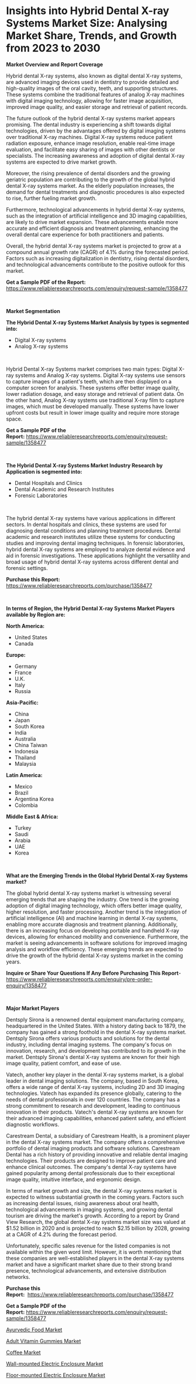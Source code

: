 <p><h1>Insights into Hybrid Dental X-ray Systems Market Size: Analysing Market Share, Trends, and Growth from 2023 to 2030</h1></p><p><strong>Market Overview and Report Coverage</strong></p>
<p><p>Hybrid dental X-ray systems, also known as digital dental X-ray systems, are advanced imaging devices used in dentistry to provide detailed and high-quality images of the oral cavity, teeth, and supporting structures. These systems combine the traditional features of analog X-ray machines with digital imaging technology, allowing for faster image acquisition, improved image quality, and easier storage and retrieval of patient records.</p><p>The future outlook of the hybrid dental X-ray systems market appears promising. The dental industry is experiencing a shift towards digital technologies, driven by the advantages offered by digital imaging systems over traditional X-ray machines. Digital X-ray systems reduce patient radiation exposure, enhance image resolution, enable real-time image evaluation, and facilitate easy sharing of images with other dentists or specialists. The increasing awareness and adoption of digital dental X-ray systems are expected to drive market growth.</p><p>Moreover, the rising prevalence of dental disorders and the growing geriatric population are contributing to the growth of the global hybrid dental X-ray systems market. As the elderly population increases, the demand for dental treatments and diagnostic procedures is also expected to rise, further fueling market growth.</p><p>Furthermore, technological advancements in hybrid dental X-ray systems, such as the integration of artificial intelligence and 3D imaging capabilities, are likely to drive market expansion. These advancements enable more accurate and efficient diagnosis and treatment planning, enhancing the overall dental care experience for both practitioners and patients.</p><p>Overall, the hybrid dental X-ray systems market is projected to grow at a compound annual growth rate (CAGR) of 4.1% during the forecasted period. Factors such as increasing digitalization in dentistry, rising dental disorders, and technological advancements contribute to the positive outlook for this market.</p></p>
<p><strong>Get a Sample PDF of the Report:</strong> <a href="https://www.reliableresearchreports.com/enquiry/request-sample/1358477">https://www.reliableresearchreports.com/enquiry/request-sample/1358477</a></p>
<p>&nbsp;</p>
<p><strong>Market Segmentation</strong></p>
<p><strong>The Hybrid Dental X-ray Systems Market Analysis by types is segmented into:</strong></p>
<p><ul><li>Digital X-ray systems</li><li>Analog X-ray systems</li></ul></p>
<p>&nbsp;</p>
<p><p>Hybrid Dental X-ray Systems market comprises two main types: Digital X-ray systems and Analog X-ray systems. Digital X-ray systems use sensors to capture images of a patient's teeth, which are then displayed on a computer screen for analysis. These systems offer better image quality, lower radiation dosage, and easy storage and retrieval of patient data. On the other hand, Analog X-ray systems use traditional X-ray film to capture images, which must be developed manually. These systems have lower upfront costs but result in lower image quality and require more storage space.</p></p>
<p><strong>Get a Sample PDF of the Report:</strong>&nbsp;<a href="https://www.reliableresearchreports.com/enquiry/request-sample/1358477">https://www.reliableresearchreports.com/enquiry/request-sample/1358477</a></p>
<p>&nbsp;</p>
<p><strong>The Hybrid Dental X-ray Systems Market Industry Research by Application is segmented into:</strong></p>
<p><ul><li>Dental Hospitals and Clinics</li><li>Dental Academic and Research Institutes</li><li>Forensic Laboratories</li></ul></p>
<p>&nbsp;</p>
<p><p>The hybrid dental X-ray systems have various applications in different sectors. In dental hospitals and clinics, these systems are used for diagnosing dental conditions and planning treatment procedures. Dental academic and research institutes utilize these systems for conducting studies and improving dental imaging techniques. In forensic laboratories, hybrid dental X-ray systems are employed to analyze dental evidence and aid in forensic investigations. These applications highlight the versatility and broad usage of hybrid dental X-ray systems across different dental and forensic settings.</p></p>
<p><strong>Purchase this Report:</strong>&nbsp; <a href="https://www.reliableresearchreports.com/purchase/1358477">https://www.reliableresearchreports.com/purchase/1358477</a></p>
<p>&nbsp;</p>
<p><strong>In terms of Region, the Hybrid Dental X-ray Systems Market Players available by Region are:</strong></p>
<p>
    <p> <strong> North America: </strong>
        <ul>
            <li>United States</li>
            <li>Canada</li>
        </ul>
        </p> 
    <p> <strong> Europe: </strong>
        <ul>
            <li>Germany</li>
            <li>France</li>
            <li>U.K.</li>
            <li>Italy</li>
            <li>Russia</li>
        </ul>
        </p> 
    <p> <strong> Asia-Pacific: </strong>
        <ul>
            <li>China</li>
            <li>Japan</li>
            <li>South Korea</li>
            <li>India</li>
            <li>Australia</li>
            <li>China Taiwan</li>
            <li>Indonesia</li>
            <li>Thailand</li>
            <li>Malaysia</li>
        </ul>
        </p> 
    <p> <strong> Latin America: </strong>
        <ul>
            <li>Mexico</li>
            <li>Brazil</li>
            <li>Argentina Korea</li>
            <li>Colombia</li>
        </ul>
        </p> 
    <p> <strong> Middle East & Africa: </strong>
        <ul>
            <li>Turkey</li>
            <li>Saudi</li>
            <li>Arabia</li>
            <li>UAE</li>
            <li>Korea</li>
        </ul>
    </p>
    </p>
<p>&nbsp;</p>
<p><strong>What are the Emerging Trends in the Global Hybrid Dental X-ray Systems market?</strong></p>
<p><p>The global hybrid dental X-ray systems market is witnessing several emerging trends that are shaping the industry. One trend is the growing adoption of digital imaging technology, which offers better image quality, higher resolution, and faster processing. Another trend is the integration of artificial intelligence (AI) and machine learning in dental X-ray systems, enabling more accurate diagnosis and treatment planning. Additionally, there is an increasing focus on developing portable and handheld X-ray devices, allowing for enhanced mobility and convenience. Furthermore, the market is seeing advancements in software solutions for improved imaging analysis and workflow efficiency. These emerging trends are expected to drive the growth of the hybrid dental X-ray systems market in the coming years.</p></p>
<p><strong>Inquire or Share Your Questions If Any Before Purchasing This Report</strong>- <a href="https://www.reliableresearchreports.com/enquiry/pre-order-enquiry/1358477">https://www.reliableresearchreports.com/enquiry/pre-order-enquiry/1358477</a></p>
<p>&nbsp;</p>
<p><strong>Major Market Players</strong></p>
<p><p>Dentsply Sirona is a renowned dental equipment manufacturing company, headquartered in the United States. With a history dating back to 1879, the company has gained a strong foothold in the dental X-ray systems market. Dentsply Sirona offers various products and solutions for the dental industry, including dental imaging systems. The company's focus on innovation, research, and development has contributed to its growth in the market. Dentsply Sirona's dental X-ray systems are known for their high image quality, patient comfort, and ease of use.</p><p>Vatech, another key player in the dental X-ray systems market, is a global leader in dental imaging solutions. The company, based in South Korea, offers a wide range of dental X-ray systems, including 2D and 3D imaging technologies. Vatech has expanded its presence globally, catering to the needs of dental professionals in over 120 countries. The company has a strong commitment to research and development, leading to continuous innovation in their products. Vatech's dental X-ray systems are known for their advanced imaging capabilities, enhanced patient safety, and efficient diagnostic workflows.</p><p>Carestream Dental, a subsidiary of Carestream Health, is a prominent player in the dental X-ray systems market. The company offers a comprehensive portfolio of dental imaging products and software solutions. Carestream Dental has a rich history of providing innovative and reliable dental imaging technologies. Their products are designed to improve patient care and enhance clinical outcomes. The company's dental X-ray systems have gained popularity among dental professionals due to their exceptional image quality, intuitive interface, and ergonomic design.</p><p>In terms of market growth and size, the dental X-ray systems market is expected to witness substantial growth in the coming years. Factors such as increasing dental issues, rising awareness about oral health, technological advancements in imaging systems, and growing dental tourism are driving the market's growth. According to a report by Grand View Research, the global dental X-ray systems market size was valued at $1.52 billion in 2020 and is projected to reach $2.15 billion by 2028, growing at a CAGR of 4.2% during the forecast period.</p><p>Unfortunately, specific sales revenue for the listed companies is not available within the given word limit. However, it is worth mentioning that these companies are well-established players in the dental X-ray systems market and have a significant market share due to their strong brand presence, technological advancements, and extensive distribution networks.</p></p>
<p><strong>Purchase this Report:</strong>&nbsp;&nbsp;<a href="https://www.reliableresearchreports.com/purchase/1358477">https://www.reliableresearchreports.com/purchase/1358477</a></p>
<p></p>
<p><strong>Get a Sample PDF of the Report:</strong>&nbsp;<a href="https://www.reliableresearchreports.com/enquiry/request-sample/1358477">https://www.reliableresearchreports.com/enquiry/request-sample/1358477</a></p>
<p><p><a href="https://medium.com/@irmaabshire/ayurvedic-food-market-size-growth-forecast-2023-2030-cf158b468d04">Ayurvedic Food Market</a></p><p><a href="https://www.linkedin.com/pulse/adult-vitamin-gummies-market-size-share-global-analysis-report-qvore/">Adult Vitamin Gummies Market</a></p><p><a href="https://www.linkedin.com/pulse/decoding-coffee-market-deep-dive-latest-trends-segmentation-gzi8e/">Coffee Market</a></p><p><a href="https://github.com/Chiragrp22/Market-Research-Report-List-1/blob/main/wall-mounted-electric-enclosure-market.md">Wall-mounted Electric Enclosure Market</a></p><p><a href="https://github.com/Chiragrp23/Market-Research-Report-List-1/blob/main/floor-mounted-electric-enclosure-market.md">Floor-mounted Electric Enclosure Market</a></p></p>